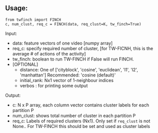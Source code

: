 ## Usage:


``` 
from twfinch import FINCH
c, num_clust, req_c = FINCH(data, req_clust=K, tw_finch=True)

```


Input:

* data:  feature vectors of one video [numpy array]
* req_c: specify required number of cluster, [for TW-FICNH, this is the average # of actions of the activity]
* tw_finch: boolean to run TW-FINCH if False will run FINCH. 
* [OPTIONAL]
    * distance: One of ['cityblock', 'cosine', 'euclidean', 'l1', 'l2', 'manhattan'] Recommended: 'cosine (default)' 
    * initial_rank: Nx1 vector of 1-neighbour indices    
    * verbos : for printing some output

Output:

* c: N x P array,  each column vector contains cluster labels for each partition P
* num_clust: shows total number of cluster in each partition P
* req_c: Labels of required clusters (Nx1). Only set if `req_clust` is not None.. For TW-FINCH this should be set and used as cluster labels